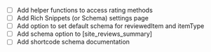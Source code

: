 - [ ] Add helper functions to access rating methods
- [ ] Add Rich Snippets (or Schema) settings page
- [ ] Add option to set default schema for reviewedItem and itemType
- [ ] Add schema option to [site_reviews_summary]
- [ ] Add shortcode schema documentation
